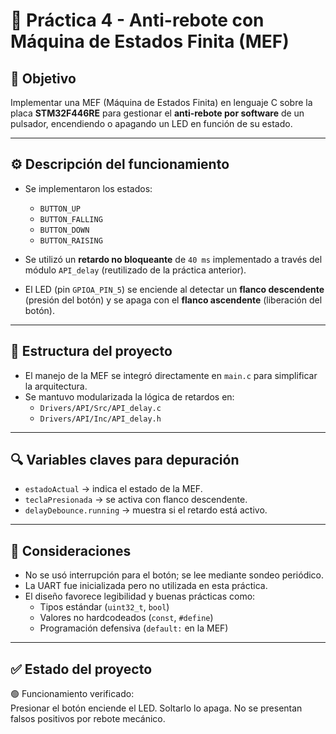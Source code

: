 # 🧪 Práctica 4 - Anti-rebote con Máquina de Estados Finita (MEF)

## 🎯 Objetivo

Implementar una MEF (Máquina de Estados Finita) en lenguaje C sobre la placa **STM32F446RE** para gestionar el **anti-rebote por software** de un pulsador, encendiendo o apagando un LED en función de su estado.

---

## ⚙️ Descripción del funcionamiento

- Se implementaron los estados:
  - `BUTTON_UP`  
  - `BUTTON_FALLING`  
  - `BUTTON_DOWN`  
  - `BUTTON_RAISING`

- Se utilizó un **retardo no bloqueante** de `40 ms` implementado a través del módulo `API_delay` (reutilizado de la práctica anterior).
  
- El LED (pin `GPIOA_PIN_5`) se enciende al detectar un **flanco descendente** (presión del botón) y se apaga con el **flanco ascendente** (liberación del botón).

---

## 📂 Estructura del proyecto

- El manejo de la MEF se integró directamente en `main.c` para simplificar la arquitectura.
- Se mantuvo modularizada la lógica de retardos en:
  - `Drivers/API/Src/API_delay.c`
  - `Drivers/API/Inc/API_delay.h`

---

## 🔍 Variables claves para depuración

- `estadoActual` → indica el estado de la MEF.
- `teclaPresionada` → se activa con flanco descendente.
- `delayDebounce.running` → muestra si el retardo está activo.

---

## 📌 Consideraciones

- No se usó interrupción para el botón; se lee mediante sondeo periódico.
- La UART fue inicializada pero no utilizada en esta práctica.
- El diseño favorece legibilidad y buenas prácticas como:
  - Tipos estándar (`uint32_t`, `bool`)
  - Valores no hardcodeados (`const`, `#define`)
  - Programación defensiva (`default:` en la MEF)

---

## ✅ Estado del proyecto

🟢 Funcionamiento verificado:  
Presionar el botón enciende el LED. Soltarlo lo apaga. No se presentan falsos positivos por rebote mecánico.